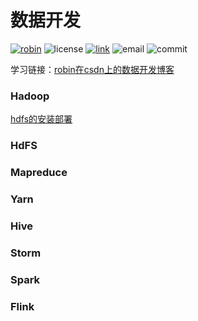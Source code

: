 # 数据开发 
[![robin](https://img.shields.io/badge/robin-github-black.svg)](https://github.com/RobinOfSky)
![license](https://img.shields.io/hexpm/l/plug.svg)
[![link](https://img.shields.io/badge/Log-CSDN-red.svg)](https://blog.csdn.net/qq_41848006)
![email](https://img.shields.io/badge/email163-tigerofsky-green.svg)
![commit](https://img.shields.io/github/last-commit/google/skia.svg)

学习链接：[robin在csdn上的数据开发博客](https://blog.csdn.net/qq_41848006/column/info/31434)

### Hadoop

[hdfs的安装部署](https://github.com/RobinOfSky/Big-DATA/blob/master/HDFS%E7%9A%84%E9%9B%86%E7%BE%A4%E9%85%8D%E7%BD%AE.md)
### HdFS

### Mapreduce

### Yarn

### Hive

### Storm

### Spark

### Flink


